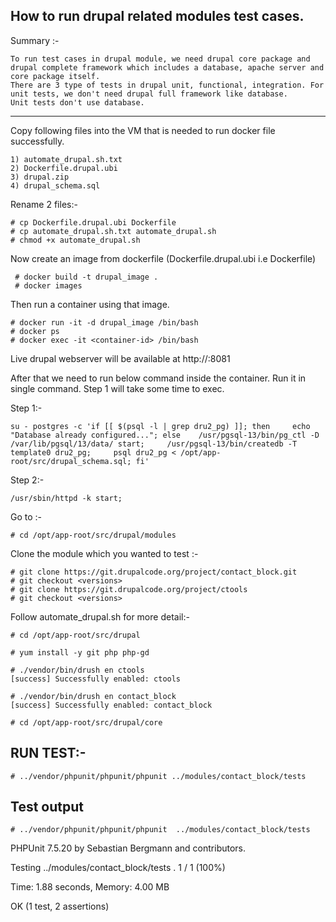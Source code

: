 How to run drupal related modules test cases.
-------------

Summary :-

    To run test cases in drupal module, we need drupal core package and drupal complete framework which includes a database, apache server and core package itself.
    There are 3 type of tests in drupal unit, functional, integration. For unit tests, we don't need drupal full framework like database.
    Unit tests don't use database.

*************************

Copy following files into the VM that is needed to run docker file successfully.

    1) automate_drupal.sh.txt
    2) Dockerfile.drupal.ubi
    3) drupal.zip
    4) drupal_schema.sql

Rename 2 files:-

    # cp Dockerfile.drupal.ubi Dockerfile
    # cp automate_drupal.sh.txt automate_drupal.sh
    # chmod +x automate_drupal.sh


Now create an image from dockerfile (Dockerfile.drupal.ubi i.e Dockerfile)

     # docker build -t drupal_image .
     # docker images

Then run a container using that image.

    # docker run -it -d drupal_image /bin/bash
    # docker ps
    # docker exec -it <container-id> /bin/bash

Live drupal webserver will be available at http://<ip>:8081

After that we need to run below command inside the container. Run it in single command. Step 1 will take some time to exec.

Step 1:-

    su - postgres -c 'if [[ $(psql -l | grep dru2_pg) ]]; then     echo "Database already configured..."; else    /usr/pgsql-13/bin/pg_ctl -D /var/lib/pgsql/13/data/ start;     /usr/pgsql-13/bin/createdb -T template0 dru2_pg;     psql dru2_pg < /opt/app-root/src/drupal_schema.sql; fi'

Step 2:-

    /usr/sbin/httpd -k start;


Go to :-

    # cd /opt/app-root/src/drupal/modules

Clone the module which you wanted to test :-

    # git clone https://git.drupalcode.org/project/contact_block.git
    # git checkout <versions>
    # git clone https://git.drupalcode.org/project/ctools
    # git checkout <versions>
    
Follow automate_drupal.sh for more detail:-

    # cd /opt/app-root/src/drupal
    
    # yum install -y git php php-gd
    
    # ./vendor/bin/drush en ctools
    [success] Successfully enabled: ctools
    
    # ./vendor/bin/drush en contact_block
    [success] Successfully enabled: contact_block
    
    # cd /opt/app-root/src/drupal/core


RUN TEST:-
----------
    # ../vendor/phpunit/phpunit/phpunit ../modules/contact_block/tests

Test output
----------------
    # ../vendor/phpunit/phpunit/phpunit  ../modules/contact_block/tests
PHPUnit 7.5.20 by Sebastian Bergmann and contributors.

Testing ../modules/contact_block/tests
.                                                                   1 / 1 (100%)

Time: 1.88 seconds, Memory: 4.00 MB

OK (1 test, 2 assertions)
